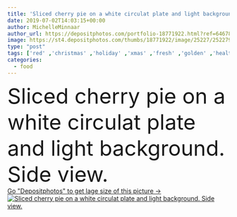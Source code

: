 ```yaml
---
title: 'Sliced cherry pie on a white circulat plate and light background. Side view.'
date: 2019-07-02T14:03:15+00:00
author: MichelleMinnaar
author_url: https://depositphotos.com/portfolio-18771922.html?ref=64678756
image: https://st4.depositphotos.com/thumbs/18771922/image/25227/252279262/api_thumb_450.jpg?forcejpeg=true
type: "post"
tags: ['red' ,'christmas' ,'holiday' ,'xmas' ,'fresh' ,'golden' ,'health' ,'healthy' ,'warm' ,'brown' ,'food' ,'wooden' ,'pie' ,'pastry' ,'Tart' ,'slice' ,'cream' ,'fruit' ,'tasty' ,'delicious' ,'sweet' ,'homemade' ,'yummy' ,'dessert' ,'snack' ,'ripe' ,'freshness' ,'cut' ,'rustic' ,'vintage' ,'cherry' ,'berry' ,'raspberry' ,'gourmet' ,'portion' ,'tradition' ,'traditional' ,'organic' ,'wood' ,'american' ,'lattice' ,'crust' ,'sugar' ,'treat' ,'blueberry' ,'bake' ,'thanksgiving' ,'flaky' ,'close up' ,'sour cherry' ]
categories: 
  - food
---
```

<div aling="center">
            <font size="60"> Sliced cherry pie on a white circulat plate and light background. Side view.</font>   
</div>
<div>
    <a href='https://st4.depositphotos.com/thumbs/18771922/image/25227/252279262/api_thumb_450.jpg?forcejpeg=true?ref=64678756' target=_blank > Go "Depositphotos" to get lage size of this picture ->
        <img href='https://st4.depositphotos.com/thumbs/18771922/image/25227/252279262/api_thumb_450.jpg?forcejpeg=true?ref=64678756' src='https://st4.depositphotos.com/18771922/25227/i/950/depositphotos_252279262-stock-photo-sliced-cherry-pie-white-circulat.jpg?forcejpeg=true' alt='Sliced cherry pie on a white circulat plate and light background. Side view.' >
    </a>
</div>
